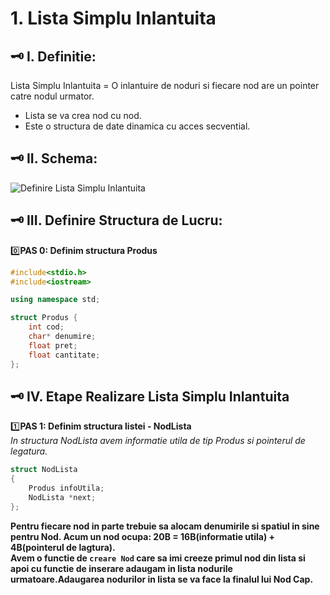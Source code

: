 # 1. Lista Simplu Inlantuita

## 🗝️ I. Definitie:
Lista Simplu Inlantuita = O inlantuire de noduri si fiecare nod are un pointer catre nodul urmator.
- Lista se va crea nod cu nod.</br>
- Este o structura de date dinamica cu acces secvential.</br>

## 🗝️ II. Schema: </br>
![Definire Lista Simplu Inlantuita](https://user-images.githubusercontent.com/60271540/117518301-e4535d80-afa7-11eb-9e78-e1375ec55311.png)

## 🗝️ III. Definire Structura de Lucru: </br>

0️⃣**PAS 0: Definim structura Produs**</br>
```cpp
#include<stdio.h>
#include<iostream>

using namespace std;

struct Produs {
	int cod;				
	char* denumire;
	float pret;
	float cantitate;
};
```
## 🗝️ IV. Etape Realizare Lista Simplu Inlantuita
1️⃣**PAS 1: Definim structura listei - NodLista**</br>
*In structura NodLista avem informatie utila de tip Produs si pointerul de legatura.*</br>
```cpp
struct NodLista
{
	Produs infoUtila;
	NodLista *next;
};
```

**Pentru fiecare nod in parte trebuie sa alocam denumirile si spatiul in sine pentru Nod. Acum un nod ocupa: 20B = 16B(informatie utila) + 4B(pointerul de lagtura).**</br>
**Avem o functie de `creare Nod` care sa imi creeze primul nod din lista si apoi cu functie de inserare adaugam in lista nodurile urmatoare.Adaugarea nodurilor in lista se va face la finalul lui Nod Cap.**</br>
